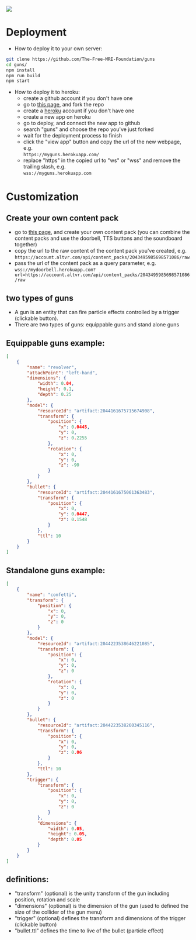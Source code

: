 ![](https://avatars.githubusercontent.com/u/108149048?s=400&u=fabc0cb4719e28dfba35e7fb0e4ffa0c47011917&v=4)
# Deployment
- How to deploy it to your own server:
```bash
git clone https://github.com/The-Free-MRE-Foundation/guns
cd guns/
npm install
npm run build
npm start
```
- How to deploy it to heroku:
	- create a github account if you don't have one
	- go to [this page](https://github.com/The-Free-MRE-Foundation/sounds), and fork the repo
	- create a [heroku](https://heroku.com) account if you don't have one
	- create a new app on heroku
	- go to deploy, and connect the new app to github
	- search "guns" and choose the repo you've just forked
	- wait for the deployment process to finish
	- click the "view app" button and copy the url of the new webpage, e.g.  
	`https://myguns.herokuapp.com/`
	- replace "https" in the copied url to "ws" or "wss" and remove the trailing slash, e.g.  
	`wss://myguns.herokuapp.com`
# Customization
## Create your own content pack
- go to [this page](https://account.altvr.com/content_packs/new), and create your own content pack (you can combine the content packs and use the doorbell, TTS buttons and the soundboard together)
- copy the url to the raw content of the content pack you've created, e.g.  
`https://account.altvr.com/api/content_packs/2043495985698571086/raw`
- pass the url of the content pack as a query parameter, e.g.  
`wss://mydoorbell.herokuapp.com?url=https://account.altvr.com/api/content_packs/2043495985698571086/raw`
## two types of guns
- A gun is an entity that can fire particle effects controlled by a trigger (clickable button).
- There are two types of guns: equippable guns and stand alone guns
## Equippable guns example:
```json
[
	{
		"name": "revolver",
		"attachPoint": "left-hand",
		"dimensions": {
			"width": 0.04,
			"height": 0.1,
			"depth": 0.25
		},
		"model": {
			"resourceId": "artifact:2044161675715674908",
			"transform": {
				"position": {
					"x": 0.0445,
					"y": 0,
					"z": 0.2255
				},
				"rotation": {
					"x": 0,
					"y": 0,
					"z": -90
				}
			}
		},
		"bullet": {
			"resourceId": "artifact:2044161675061363483",
			"transform": {
				"position": {
					"x": 0,
					"y": 0.0447,
					"z": 0.1548
				}
			},
			"ttl": 10
		}
	}
]
```
## Standalone guns example:
```json
[
	{
		"name": "confetti",
		"transform": {
			"position": {
				"x": 0,
				"y": 0,
				"z": 0
			}
		},
		"model": {
			"resourceId": "artifact:2044223538646221085",
			"transform": {
				"position": {
					"x": 0,
					"y": 0,
					"z": 0
				},
				"rotation": {
					"x": 0,
					"y": 0,
					"z": 0
				}
			}
		},
		"bullet": {
			"resourceId": "artifact:2044223538260345116",
			"transform": {
				"position": {
					"x": 0,
					"y": 0,
					"z": 0.06
				}
			},
			"ttl": 10
		},
		"trigger": {
			"transform": {
				"position": {
					"x": 0,
					"y": 0,
					"z": 0
				}
			},
			"dimensions": {
				"width": 0.05,
				"height": 0.05,
				"depth": 0.05
			}
		}
	}
]
```
## definitions:
- "transform" (optional) is the unity transform of the gun including position, rotation and scale
- "dimensions" (optional) is the dimension of the gun (used to defined the size of the collider of the gun menu)
- "trigger" (optional) defines the transform and dimensions of the trigger (clickable button)
- "bullet.ttl" defines the time to live of the bullet (particle effect)